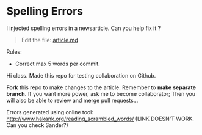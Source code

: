 # Spelling Errors

I injected spelling errors in a newsarticle. Can you help fix it ?

> Edit the file: [article.md](article.md)

Rules: 
* Correct max 5 words per commit.

Hi class. Made this repo for testing collaboration on Github.

**Fork** this repo to make changes to the article. Remember to **make separate branch.**
If you want more power, ask me to become collaborator; Then you will also be able to review and merge pull requests...


Errors generated using online tool: http://www.hakank.org/reading_scrambled_words/ (LINK DOESN'T WORK. Can you check Sander?)



